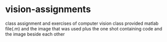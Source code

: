 # vision-assignments
class assignment and exercises of computer vision class
provided matlab file(.m) and the image that was used
plus the one shot containing code and the image beside each other
